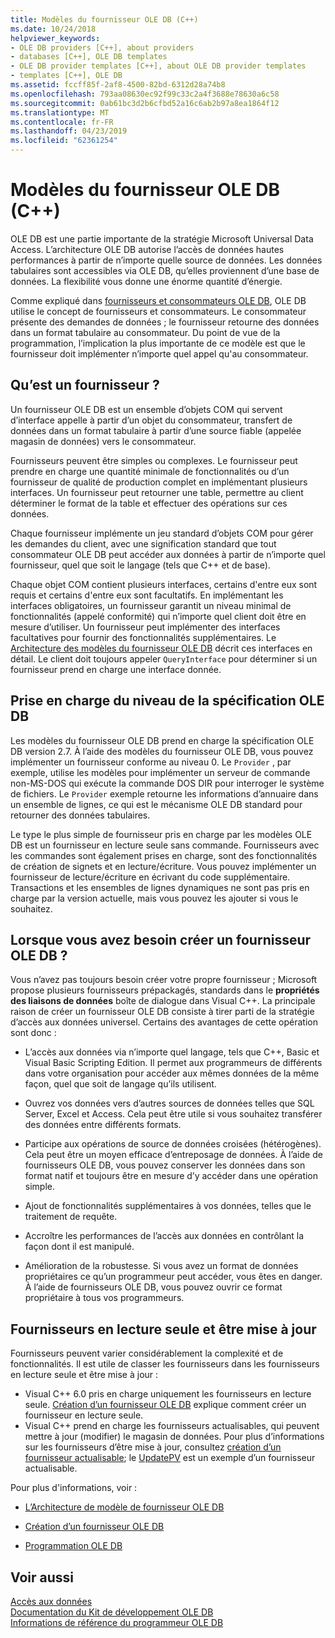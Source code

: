 ```yaml
---
title: Modèles du fournisseur OLE DB (C++)
ms.date: 10/24/2018
helpviewer_keywords:
- OLE DB providers [C++], about providers
- databases [C++], OLE DB templates
- OLE DB provider templates [C++], about OLE DB provider templates
- templates [C++], OLE DB
ms.assetid: fccff85f-2af8-4500-82bd-6312d28a74b8
ms.openlocfilehash: 793aa08630ec92f99c33c2a4f3688e78630a6c58
ms.sourcegitcommit: 0ab61bc3d2b6cfbd52a16c6ab2b97a8ea1864f12
ms.translationtype: MT
ms.contentlocale: fr-FR
ms.lasthandoff: 04/23/2019
ms.locfileid: "62361254"
---
```

# <a name="ole-db-provider-templates-c"></a>Modèles du fournisseur OLE DB (C++)

OLE DB est une partie importante de la stratégie Microsoft Universal Data Access. L’architecture OLE DB autorise l’accès de données hautes performances à partir de n’importe quelle source de données. Les données tabulaires sont accessibles via OLE DB, qu’elles proviennent d’une base de données. La flexibilité vous donne une énorme quantité d’énergie.

Comme expliqué dans [fournisseurs et consommateurs OLE DB](../../data/oledb/ole-db-consumers-and-providers.md), OLE DB utilise le concept de fournisseurs et consommateurs. Le consommateur présente des demandes de données ; le fournisseur retourne des données dans un format tabulaire au consommateur. Du point de vue de la programmation, l’implication la plus importante de ce modèle est que le fournisseur doit implémenter n’importe quel appel qu'au consommateur.

## <a name="what-is-a-provider"></a>Qu’est un fournisseur ?

Un fournisseur OLE DB est un ensemble d’objets COM qui servent d’interface appelle à partir d’un objet du consommateur, transfert de données dans un format tabulaire à partir d’une source fiable (appelée magasin de données) vers le consommateur.

Fournisseurs peuvent être simples ou complexes. Le fournisseur peut prendre en charge une quantité minimale de fonctionnalités ou d’un fournisseur de qualité de production complet en implémentant plusieurs interfaces. Un fournisseur peut retourner une table, permettre au client déterminer le format de la table et effectuer des opérations sur ces données.

Chaque fournisseur implémente un jeu standard d’objets COM pour gérer les demandes du client, avec une signification standard que tout consommateur OLE DB peut accéder aux données à partir de n’importe quel fournisseur, quel que soit le langage (tels que C++ et de base).

Chaque objet COM contient plusieurs interfaces, certains d'entre eux sont requis et certains d'entre eux sont facultatifs. En implémentant les interfaces obligatoires, un fournisseur garantit un niveau minimal de fonctionnalités (appelé conformité) qui n’importe quel client doit être en mesure d’utiliser. Un fournisseur peut implémenter des interfaces facultatives pour fournir des fonctionnalités supplémentaires. Le [Architecture des modèles du fournisseur OLE DB](../../data/oledb/ole-db-provider-template-architecture.md) décrit ces interfaces en détail. Le client doit toujours appeler `QueryInterface` pour déterminer si un fournisseur prend en charge une interface donnée.

## <a name="ole-db-specification-level-support"></a>Prise en charge du niveau de la spécification OLE DB

Les modèles du fournisseur OLE DB prend en charge la spécification OLE DB version 2.7. À l’aide des modèles du fournisseur OLE DB, vous pouvez implémenter un fournisseur conforme au niveau 0. Le `Provider` , par exemple, utilise les modèles pour implémenter un serveur de commande non-MS-DOS qui exécute la commande DOS DIR pour interroger le système de fichiers. Le `Provider` exemple retourne les informations d’annuaire dans un ensemble de lignes, ce qui est le mécanisme OLE DB standard pour retourner des données tabulaires.

Le type le plus simple de fournisseur pris en charge par les modèles OLE DB est un fournisseur en lecture seule sans commande. Fournisseurs avec les commandes sont également prises en charge, sont des fonctionnalités de création de signets et en lecture/écriture. Vous pouvez implémenter un fournisseur de lecture/écriture en écrivant du code supplémentaire. Transactions et les ensembles de lignes dynamiques ne sont pas pris en charge par la version actuelle, mais vous pouvez les ajouter si vous le souhaitez.

## <a name="when-do-you-need-to-create-an-ole-db-provider"></a>Lorsque vous avez besoin créer un fournisseur OLE DB ?

Vous n’avez pas toujours besoin créer votre propre fournisseur ; Microsoft propose plusieurs fournisseurs prépackagés, standards dans le **propriétés des liaisons de données** boîte de dialogue dans Visual C++. La principale raison de créer un fournisseur OLE DB consiste à tirer parti de la stratégie d’accès aux données universel. Certains des avantages de cette opération sont donc :

- L’accès aux données via n’importe quel langage, tels que C++, Basic et Visual Basic Scripting Edition. Il permet aux programmeurs de différents dans votre organisation pour accéder aux mêmes données de la même façon, quel que soit de langage qu’ils utilisent.

- Ouvrez vos données vers d’autres sources de données telles que SQL Server, Excel et Access. Cela peut être utile si vous souhaitez transférer des données entre différents formats.

- Participe aux opérations de source de données croisées (hétérogènes). Cela peut être un moyen efficace d’entreposage de données. À l’aide de fournisseurs OLE DB, vous pouvez conserver les données dans son format natif et toujours être en mesure d’y accéder dans une opération simple.

- Ajout de fonctionnalités supplémentaires à vos données, telles que le traitement de requête.

- Accroître les performances de l’accès aux données en contrôlant la façon dont il est manipulé.

- Amélioration de la robustesse. Si vous avez un format de données propriétaires ce qu’un programmeur peut accéder, vous êtes en danger. À l’aide de fournisseurs OLE DB, vous pouvez ouvrir ce format propriétaire à tous vos programmeurs.

## <a name="read-only-and-updatable-providers"></a>Fournisseurs en lecture seule et être mise à jour

Fournisseurs peuvent varier considérablement la complexité et de fonctionnalités. Il est utile de classer les fournisseurs dans les fournisseurs en lecture seule et être mise à jour :

- Visual C++ 6.0 pris en charge uniquement les fournisseurs en lecture seule. [Création d’un fournisseur OLE DB](../../data/oledb/creating-an-ole-db-provider.md) explique comment créer un fournisseur en lecture seule.
- Visual C++ prend en charge les fournisseurs actualisables, qui peuvent mettre à jour (modifier) le magasin de données. Pour plus d’informations sur les fournisseurs d’être mise à jour, consultez [création d’un fournisseur actualisable](../../data/oledb/creating-an-updatable-provider.md); le [UpdatePV](https://github.com/Microsoft/VCSamples/tree/master/VC2010Samples/ATL/OLEDB/Provider/UPDATEPV) est un exemple d’un fournisseur actualisable.

Pour plus d'informations, voir :

- [L’Architecture de modèle de fournisseur OLE DB](../../data/oledb/ole-db-provider-template-architecture.md)

- [Création d’un fournisseur OLE DB](../../data/oledb/creating-an-ole-db-provider.md)

- [Programmation OLE DB](../../data/oledb/ole-db-programming.md)

## <a name="see-also"></a>Voir aussi

[Accès aux données](../data-access-in-cpp.md)<br/>
[Documentation du Kit de développement OLE DB](/previous-versions/windows/desktop/ms722784(v=vs.85))<br/>
[Informations de référence du programmeur OLE DB](/sql/connect/oledb/ole-db/oledb-driver-for-sql-server-programming)<br/>
